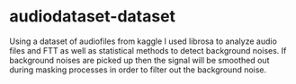 # audiodataset-dataset

Using a dataset of audiofiles from kaggle I used librosa to analyze audio files and FTT as well as statistical methods to detect background noises.
If background noises are picked up then the signal will be smoothed out during masking processes in order to filter out the background noise.
